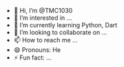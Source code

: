 - 👋 Hi, I’m @TMC1030
- 👀 I’m interested in ...
- 🌱 I’m currently learning Python, Dart
- 💞️ I’m looking to collaborate on ...
- 📫 How to reach me ...
- 😄 Pronouns: He
- ⚡ Fun fact: ...

<!---
TMC1030/TMC1030 is a ✨ special ✨ repository because its `README.md` (this file) appears on your GitHub profile.
You can click the Preview link to take a look at your changes.
--->
